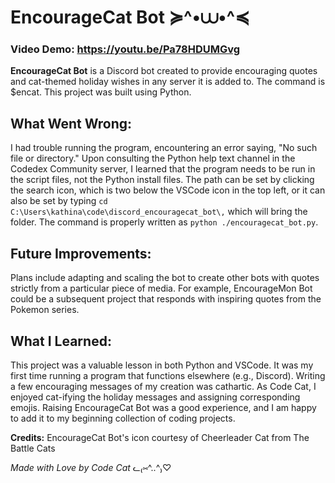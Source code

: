 # EncourageCat Bot ≽^•⩊•^≼

### **Video Demo:** https://youtu.be/Pa78HDUMGvg

**EncourageCat Bot** is a Discord bot created to provide encouraging quotes and cat-themed holiday wishes in any server it is added to. The command is $encat. This project was built using Python.

## **What Went Wrong:**

I had trouble running the program, encountering an error saying, "No such file or directory." Upon consulting the Python help text channel in the Codedex Community server, I learned that the program needs to be run in the script files, not the Python install files. The path can be set by clicking the search icon, which is two below the VSCode icon in the top left, or it can also be set by typing `cd C:\Users\kathina\code\discord_encouragecat_bot\,` which will bring the folder. The command is properly written as `python ./encouragecat_bot.py`.

## **Future Improvements:**

Plans include adapting and scaling the bot to create other bots with quotes strictly from a particular piece of media. For example, EncourageMon Bot could be a subsequent project that responds with inspiring quotes from the Pokemon series.

## **What I Learned:**

This project was a valuable lesson in both Python and VSCode. It was my first time running a program that functions elsewhere (e.g., Discord). Writing a few encouraging messages of my creation was cathartic. As Code Cat, I enjoyed cat-ifying the holiday messages and assigning corresponding emojis. Raising EncourageCat Bot was a good experience, and I am happy to add it to my beginning collection of coding projects.

**Credits:** EncourageCat Bot's icon courtesy of Cheerleader Cat from The Battle Cats

*Made with Love by Code Cat* ᓚ₍⑅^..^₎♡
